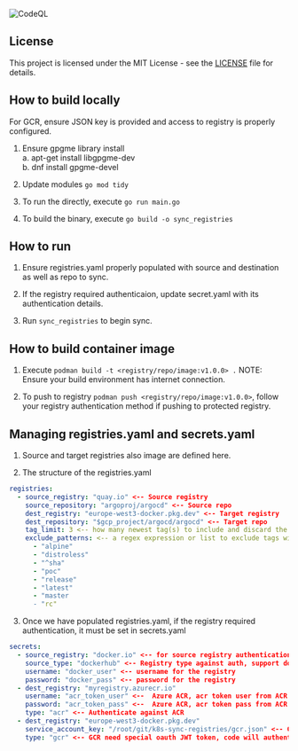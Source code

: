 ![CodeQL](https://github.com/aizuddin85/k8s-sync-registries/actions/workflows/codeql.yml/badge.svg)


## License

This project is licensed under the MIT License - see the [LICENSE](LICENSE) file for details.


## How to build locally

For GCR, ensure JSON key is provided and access to registry is properly configured.  

1. Ensure gpgme library install  
a. apt-get install libgpgme-dev  
b. dnf install gpgme-devel  

2. Update modules `go mod tidy`  

3. To run the directly, execute `go run main.go` 
 
4. To build the binary, execute `go build -o sync_registries`

## How to run

1. Ensure registries.yaml properly populated with source and destination as well as repo to sync.

2. If the registry required authenticaion, update secret.yaml with its authentication details.

2. Run `sync_registries` to begin sync.

## How to build container image

1. Execute `podman build -t <registry/repo/image:v1.0.0> .`
   NOTE: Ensure your build environment has internet connection.
   
2. To push to registry `podman push <registry/repo/image:v1.0.0>`, follow your registry authentication method if pushing to protected registry.


## Managing registries.yaml and secrets.yaml
1. Source and target registries also image are defined here.
   
2. The structure of the registries.yaml

```yaml
registries:
  - source_registry: "quay.io" <-- Source registry
    source_repository: "argoproj/argocd" <-- Source repo
    dest_registry: "europe-west3-docker.pkg.dev" <-- Target registry
    dest_repository: "$gcp_project/argocd/argocd" <-- Target repo
    tag_limit: 3 <-- how many newest tag(s) to include and discard the rest
    exclude_patterns: <-- a regex expression or list to exclude tags with specific tag identifiers.
      - "alpine"
      - "distroless"
      - "^sha"
      - "poc"
      - "release"
      - "latest"
      - "master
      - "rc"
```

3. Once we have populated registries.yaml, if the registry required authentication, it must be set in secrets.yaml
   
```yaml
secrets:
  - source_registry: "docker.io" <-- for source registry authentication
    source_type: "dockerhub" <-- Registry type against auth, support dockerhub, acr and gcr. Typicall username and password login should use "dockerhub" as type.
    username: "docker_user" <-- username for the registry
    password: "docker_pass" <-- password for the registry
  - dest_registry: "myregistry.azurecr.io"
    username: "acr_token_user" <--  Azure ACR, acr token user from ACR Token
    password: "acr_token_pass" <--  Azure ACR, acr token pass from ACR Token
    type: "acr" <-- Authenticate against ACR
  - dest_registry: "europe-west3-docker.pkg.dev"
    service_account_key: "/root/git/k8s-sync-registries/gcr.json" <-- GCP service account JSON key with proper GCR permission associated to it
    type: "gcr" <-- GCR need special oauth JWT token, code will authenticate to Google and obtain JWT.
```
